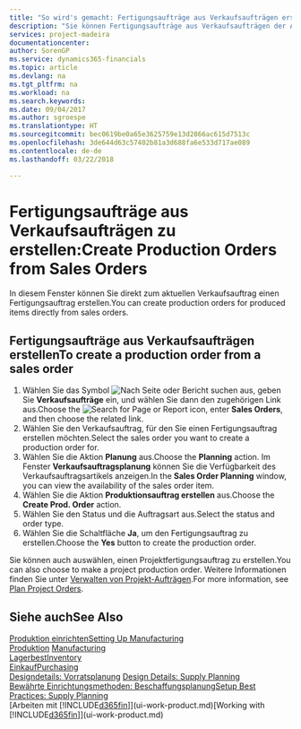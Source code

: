 ```yaml
---
title: "So wird's gemacht: Fertigungsaufträge aus Verkaufsaufträgen erstellen | Microsoft Docs"
description: "Sie können Fertigungsaufträge aus Verkaufsaufträgen der Abteilung Vertrieb und Marketing erstellen."
services: project-madeira
documentationcenter: 
author: SorenGP
ms.service: dynamics365-financials
ms.topic: article
ms.devlang: na
ms.tgt_pltfrm: na
ms.workload: na
ms.search.keywords: 
ms.date: 09/04/2017
ms.author: sgroespe
ms.translationtype: HT
ms.sourcegitcommit: bec0619be0a65e3625759e13d2866ac615d7513c
ms.openlocfilehash: 3de644d63c57402b81a3d688fa6e533d717ae089
ms.contentlocale: de-de
ms.lasthandoff: 03/22/2018

---
```

# <a name="create-production-orders-from-sales-orders"></a><span data-ttu-id="31959-103">Fertigungsaufträge aus Verkaufsaufträgen zu erstellen:</span><span class="sxs-lookup"><span data-stu-id="31959-103">Create Production Orders from Sales Orders</span></span>
<span data-ttu-id="31959-104">In diesem Fenster können Sie direkt zum aktuellen Verkaufsauftrag einen Fertigungsauftrag erstellen.</span><span class="sxs-lookup"><span data-stu-id="31959-104">You can create production orders for produced items directly from sales orders.</span></span>  

## <a name="to-create-a-production-order-from-a-sales-order"></a><span data-ttu-id="31959-105">Fertigungsaufträge aus Verkaufsaufträgen erstellen</span><span class="sxs-lookup"><span data-stu-id="31959-105">To create a production order from a sales order</span></span>  

1.  <span data-ttu-id="31959-106">Wählen Sie das Symbol ![Nach Seite oder Bericht suchen](media/ui-search/search_small.png "Nach Seite oder Bericht suchen") aus, geben Sie **Verkaufsaufträge** ein, und wählen Sie dann den zugehörigen Link aus.</span><span class="sxs-lookup"><span data-stu-id="31959-106">Choose the ![Search for Page or Report](media/ui-search/search_small.png "Search for Page or Report icon") icon, enter **Sales Orders**, and then choose the related link.</span></span>  
2.  <span data-ttu-id="31959-107">Wählen Sie den Verkaufsauftrag, für den Sie einen Fertigungsauftrag erstellen möchten.</span><span class="sxs-lookup"><span data-stu-id="31959-107">Select the sales order you want to create a production order for.</span></span>  
3.  <span data-ttu-id="31959-108">Wählen Sie die Aktion **Planung** aus.</span><span class="sxs-lookup"><span data-stu-id="31959-108">Choose the **Planning** action.</span></span> <span data-ttu-id="31959-109">Im Fenster **Verkaufsauftragsplanung** können Sie die Verfügbarkeit des Verkaufsauftragsartikels anzeigen.</span><span class="sxs-lookup"><span data-stu-id="31959-109">In the **Sales Order Planning** window, you can view the availability of the sales order item.</span></span>  
4.  <span data-ttu-id="31959-110">Wählen Sie die Aktion **Produktionsauftrag erstellen** aus.</span><span class="sxs-lookup"><span data-stu-id="31959-110">Choose the **Create Prod. Order** action.</span></span>  
5.  <span data-ttu-id="31959-111">Wählen Sie den Status und die Auftragsart aus.</span><span class="sxs-lookup"><span data-stu-id="31959-111">Select the status and order type.</span></span>  
6.  <span data-ttu-id="31959-112">Wählen Sie die Schaltfläche **Ja**, um den Fertigungsauftrag zu erstellen.</span><span class="sxs-lookup"><span data-stu-id="31959-112">Choose the **Yes** button to create the production order.</span></span>

<span data-ttu-id="31959-113">Sie können auch auswählen, einen Projektfertigungsauftrag zu erstellen.</span><span class="sxs-lookup"><span data-stu-id="31959-113">You can also choose to make a project production order.</span></span> <span data-ttu-id="31959-114">Weitere Informationen finden Sie unter [Verwalten von Projekt-Aufträgen](production-how-to-plan-project-orders.md).</span><span class="sxs-lookup"><span data-stu-id="31959-114">For more information, see [Plan Project Orders](production-how-to-plan-project-orders.md).</span></span>   

## <a name="see-also"></a><span data-ttu-id="31959-115">Siehe auch</span><span class="sxs-lookup"><span data-stu-id="31959-115">See Also</span></span>  
[<span data-ttu-id="31959-116">Produktion einrichten</span><span class="sxs-lookup"><span data-stu-id="31959-116">Setting Up Manufacturing</span></span>](production-configure-production-processes.md)  
<span data-ttu-id="31959-117">[Produktion](production-manage-manufacturing.md)  </span><span class="sxs-lookup"><span data-stu-id="31959-117">[Manufacturing](production-manage-manufacturing.md)  </span></span>  
[<span data-ttu-id="31959-118">Lagerbest</span><span class="sxs-lookup"><span data-stu-id="31959-118">Inventory</span></span>](inventory-manage-inventory.md)  
[<span data-ttu-id="31959-119">Einkauf</span><span class="sxs-lookup"><span data-stu-id="31959-119">Purchasing</span></span>](purchasing-manage-purchasing.md)  
<span data-ttu-id="31959-120">[Designdetails: Vorratsplanung](design-details-supply-planning.md) </span><span class="sxs-lookup"><span data-stu-id="31959-120">[Design Details: Supply Planning](design-details-supply-planning.md) </span></span>  
[<span data-ttu-id="31959-121">Bewährte Einrichtungsmethoden: Beschaffungsplanung</span><span class="sxs-lookup"><span data-stu-id="31959-121">Setup Best Practices: Supply Planning</span></span>](setup-best-practices-supply-planning.md)  
<span data-ttu-id="31959-122">[Arbeiten mit [!INCLUDE[d365fin](includes/d365fin_md.md)]](ui-work-product.md)</span><span class="sxs-lookup"><span data-stu-id="31959-122">[Working with [!INCLUDE[d365fin](includes/d365fin_md.md)]](ui-work-product.md)</span></span>

